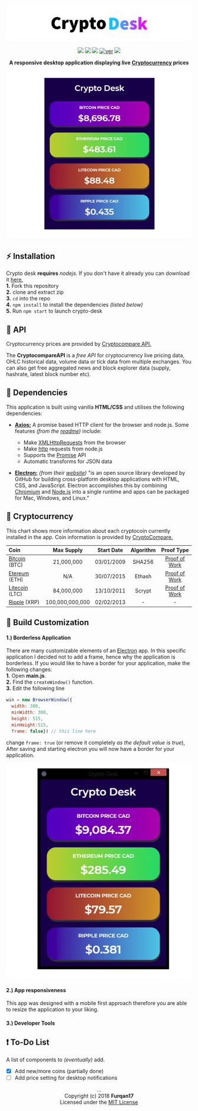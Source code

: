 <p align="center"><img src="https://raw.githubusercontent.com/Furqan17/crypto-desk/master/img-src/updatedlogo.png"></p>

<p align="center">
  <a href="https://github.com/axios/axios"><img src="https://img.shields.io/badge/axios-0.18.0-blue.svg"></a>
  <a href="https://electronjs.org/"><img src="https://img.shields.io/badge/electron-2.0.8-blue.svg"></a>
  <a href="https://github.com/Furqan17/crypto-desk/blob/master/package.json"><img src="https://img.shields.io/badge/version-1.0.0-orange.svg"></a>
  <a href="https://technet.microsoft.com/en-us/library/bb496995.aspx"><img src="https://img.shields.io/badge/platform-win64%20%7C%20osx-brightgreen.svg" alt="ver"></a>
  <a href="https://opensource.org/licenses/MIT"><img src="https://img.shields.io/badge/license-MIT-ff69b4.svg"></a>
</p>

<p align="center"> <b> A responsive desktop application displaying live <a href="https://www.cryptocompare.com/">Cryptocurrency</a> prices </b> </p>

<p align="center">
  <img src="https://raw.githubusercontent.com/Furqan17/crypto-desk/master/img-home-src/crypto-home.PNG">
</p>

## :zap: Installation
Crypto desk **requires** _nodejs_. If you don't have it already you can download it [here.](https://nodejs.org/en/)  
**1.** Fork this repository  
**2.** clone and extract zip    
**3.** `cd` into the repo  
**4.** `npm install` to install the dependencies *(listed below)*  
**5.** Run `npm start` to launch crypto-desk

## :currency_exchange: API 
Cryptocurrency prices are provided by [Cryptocompare API.](https://min-api.cryptocompare.com/)  

The **CryptocompareAPI** is a *free API* for cryptocurrency live pricing data, OHLC historical data, volume data or tick data from multiple exchanges. You can also get free aggregated news and block explorer data (supply, hashrate, latest block number etc). 

## :open_file_folder: Dependencies
This application is built using vanilla **HTML/CSS** and utilises the following dependencies:
- **[Axios:](https://www.npmjs.com/package/axios)** A promise based HTTP client for the browser and node.js. Some features *(from the [readme](https://github.com/Furqan17/crypto-desk/blob/master/axios/README.md))* include:
  - Make [XMLHttpRequests](https://developer.mozilla.org/en-US/docs/Web/API/XMLHttpRequest) from the browser
  - Make [http](http://nodejs.org/api/http.html) requests from node.js
  - Supports the [Promise](https://developer.mozilla.org/en-US/docs/Web/JavaScript/Reference/Global_Objects/Promise) API
  - Automatic transforms for JSON data
  
- **[Electron:](https://electronjs.org)** *(from their [website](https://electronjs.org/docs/tutorial/about))* "is an open source library developed by GitHub for building cross-platform desktop applications with HTML, CSS, and JavaScript. Electron accomplishes this by combining [Chromium](https://www.chromium.org/Home) and [Node.js](https://nodejs.org/en/) into a single runtime and apps can be packaged for Mac, Windows, and Linux."

## :money_with_wings: Cryptocurrency
This chart shows more information about each cryptocoin currently installed in the app. Coin information is provided by [CryptoCompare.](https://www.cryptocompare.com)

| Coin       | Max Supply    | Start Date | Algorithm | Proof Type |
| :--- |:---:|:---:|:---:|:---:|
|[Bitcoin](https://bitcoin.org/en/) (BTC)|21,000,000|03/01/2009|SHA256|[Proof of Work](https://en.bitcoin.it/wiki/Proof_of_work)|
|[Etereum](https://www.ethereum.org/) (ETH)|N/A|30/07/2015|Ethash|[Proof of Work](https://en.bitcoin.it/wiki/Proof_of_work)|
|[Litecoin](https://litecoin.com/) (LTC)|84,000,000|13/10/2011|Scrypt|[Proof of Work](https://en.bitcoin.it/wiki/Proof_of_work)|
|[Ripple](https://ripple.com/) (XRP)|100,000,000,000|02/02/2013| - | - |

## :wrench: Build Customization
#### 1.) Borderless Application
There are many customizable elements of an [Electron](https://electronjs.org) app. In this specific application I decided not to add a frame, hence why the application is borderless. If you would like to have a border for your application, make the following changes:  
**1.** Open **main.js**.  
**2.** Find the `createWindow()` function.  
**3.** Edit the following line
```javascript
win = new BrowserWindow({
  width: 300, 
  minWidth: 300, 
  height: 515, 
  minHeight:515, 
  frame: false}) // this line here
  ``` 
  change `frame: true` (or remove it completely *as the default value is true*), After saving and starting electron you will now have a border for your application.
 
<p align="center">
  <img src="https://raw.githubusercontent.com/Furqan17/crypto-desk/master/img-home-src/border-screenshot.PNG">
</p>

#### 2.) App responsiveness
This app was designed with a mobile first approach therefore you are able to resize the application to your liking.

#### 3.) Developer Tools
  

## :heavy_exclamation_mark: To-Do List
A list of components to *(eventually)* add.
- [x] Add new/more coins (partially done)
- [ ] Add price setting for desktop notifications

<p align="center"> ...
           <br>Copyright (c) 2018 <strong>Furqan17</strong>
           <br> Licensed under the <a href="https://github.com/Furqan17/crypto-desk/blob/master/LICENSE">MIT License</a>
</p>


